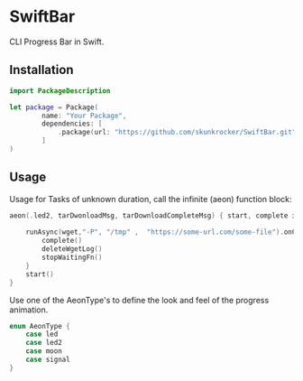 # SwiftBar

CLI Progress Bar in Swift.

## Installation
```swift
import PackageDescription

let package = Package(
        name: "Your Package",
        dependencies: [
            .package(url: "https://github.com/skunkrocker/SwiftBar.git", from: "1.0.1")
        ]
)
```

## Usage
Usage for Tasks of unknown duration, call the infinite (aeon) function block: 

```swift
aeon(.led2, tarDwonloadMsg, tarDownloadCompleteMsg) { start, complete in
            
    runAsync(wget,"-P", "/tmp" ,  "https://some-url.com/some-file").onCompletion { command in
        complete()
        deleteWgetLog()
        stopWaitingFn()
    }
    start()
}
```

Use one of the AeonType's to define the look and feel of the progress animation.
```swift
enum AeonType {
    case led
    case led2
    case moon
    case signal
}
```
